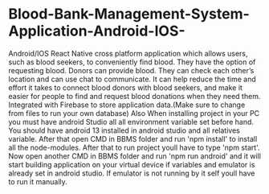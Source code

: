 # Blood-Bank-Management-System-Application-Android-IOS-
Android/IOS React Native cross platform application which allows users, such as blood seekers, to conveniently find blood. They have the option of requesting blood. Donors can provide blood. They can check each other’s location and can use chat to communicate. It can help reduce the time and effort it takes to connect blood donors with blood seekers, and make it easier for people to find and request blood donations when they need them.
Integrated with Firebase to store application data.(Make sure to change from files to run your own database) 
Also When installing project in your PC you must have android Studio all all environment variable set before hand. You should have android 13 installed in android studio and all relatives variable. After that open CMD in BBMS folder and run 'npm install' to install all the node-modules. After that to run project youll have to type 'npm start'.
Now open another CMD in BBMS folder and run 'npm run android' and it will start building application on your virtual device if variables and emulator is already set in android studio. If emulator is not running by it self youll have to run it manually.
